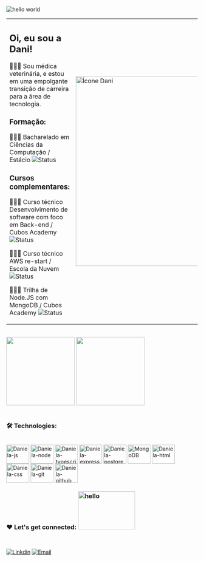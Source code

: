 
 ![hello world](https://github.com/Danifeares/Danifeares/assets/117787402/7b45647a-54e1-49a5-9d6d-ddc1ade4a66d)

<table>
  <tr>
    <td width="50%">
     
## Oi, eu sou a Dani!

👩🏻‍⚕️ Sou médica veterinária, e estou em uma empolgante transição de carreira para a área de tecnologia.

### Formação:

👩🏻‍💻 Bacharelado em Ciências da Computação / Estácio
<img alt="Status" src="https://img.shields.io/badge/Status-Semestre 2/8-orange">

### Cursos complementares:

👩🏻‍💻 Curso técnico Desenvolvimento de software com foco em Back-end / Cubos Academy
<img alt="Status" src="https://img.shields.io/badge/Status- Completo-brightgreen">

👩🏻‍💻 Curso técnico AWS re-start / Escola da Nuvem
<img alt="Status" src="https://img.shields.io/badge/Status- Cursando-orange">

👩🏻‍💻 Trilha de Node.JS com MongoDB / Cubos Academy
<img alt="Status" src="https://img.shields.io/badge/Status- Cursando-orange">
    </td>
    <td width="50%">
      <img src="https://github.com/Danifeares/Danifeares/assets/117787402/0a52a697-bb76-4efa-b588-305785813492" alt="Ícone Dani" width="500" height="500">
    </td>
  </tr>
</table>

<br/>

<div>
  <img height="180em" src="https://github-readme-stats.vercel.app/api?username=Danifeares&show_icons=true&theme=dracula"/>
  <img height="180em" src="https://github-readme-stats.vercel.app/api/top-langs/?username=Danifeares&layout=compact&theme=dracula"/>
</div>

<br/>

### 🛠️ Technologies:
<br/>
<div>
 <img align="center" alt="Daniela-js" height="50" width="60" src="https://cdn.jsdelivr.net/gh/devicons/devicon/icons/javascript/javascript-original.svg"/>
 <img align="center" alt="Daniela-node" height="50" width="60" src="https://cdn.jsdelivr.net/gh/devicons/devicon/icons/nodejs/nodejs-original.svg"/>
 <img align="center" alt="Daniela-typescript" height="50" width="60" src="https://cdn.jsdelivr.net/gh/devicons/devicon/icons/typescript/typescript-original.svg"/>
 <img align="center" alt="Daniela-express" height="50" width="60" src="https://cdn.jsdelivr.net/gh/devicons/devicon/icons/express/express-original.svg"/>
 <img align="center" alt="Daniela-postgresql" height="50" width="60" src="https://cdn.jsdelivr.net/gh/devicons/devicon/icons/postgresql/postgresql-plain.svg"/>
 <img align="center" alt="MongoDB" height="50" width="60" src="https://cdn.jsdelivr.net/gh/devicons/devicon/icons/mongodb/mongodb-original-wordmark.svg" />
 <img align="center" alt="Daniela-html" height="50" width="60" src="https://cdn.jsdelivr.net/gh/devicons/devicon/icons/html5/html5-original-wordmark.svg"/>
 <img align="center" alt="Daniela-css" height="50" width="60" src="https://cdn.jsdelivr.net/gh/devicons/devicon/icons/css3/css3-original-wordmark.svg"/>
 <img align="center" alt="Daniela-git" height="50" width="60" src="https://cdn.jsdelivr.net/gh/devicons/devicon/icons/git/git-original.svg"/>
 <img align="center" alt="Daniela-github" height="50" width="60" src="https://cdn.jsdelivr.net/gh/devicons/devicon/icons/github/github-original.svg"/>

</div>


### ❤️ Let's get connected:  <img alt="hello" height="100" width="150" src="https://github.com/Danifeares/Danifeares/assets/117787402/633fd049-9b39-4247-8357-145833c1e77d"/>
<br/>

[![Linkdin](https://img.shields.io/badge/LinkedIn-0077B5?style=for-the-badge&logo=linkedin&logoColor=white)](https://www.linkedin.com/in/daniela-felipe-soares/)
[![Email](https://img.shields.io/badge/Gmail-D14836?style=for-the-badge&logo=gmail&logoColor=white)](mailto:daniela.felipe.soares@gmail.com)

